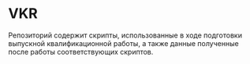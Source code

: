 # VKR

Репозиторий содержит скрипты, использованные в ходе подготовки выпускной квалификационной работы, а также данные полученные после работы соответствующих скриптов.
